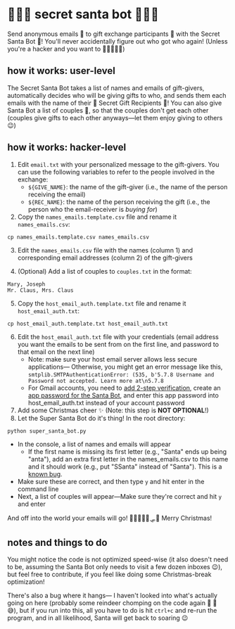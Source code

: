# 🎄🎁🎅 secret santa bot 🎅🎁🎄
Send anonymous emails 📧 to gift exchange participants 🤩 with the Secret Santa Bot 🎅! You'll never accidentally figure out who got who again! (Unless you're a hacker and you want to 👩‍💻🤖👨‍💻)

## how it works: user-level
The Secret Santa Bot takes a list of names and emails of gift-givers, automatically  decides who will be giving gifts to who, and sends them each emails with the name of their 🎁 Secret Gift Recipients 🎁! You can also give Santa Bot a list of couples 💑, so that the couples don't get each other (couples give gifts to each other anyways—let them enjoy giving to others 😉)

## how it works: hacker-level
1. Edit `email.txt` with your personalized message to the gift-givers. You can use the following variables to refer to the people involved in the exchange:
    - `${GIVE_NAME}`: the name of the gift-giver (i.e., the name of the person receiving the email)
    - `${REC_NAME}`: the name of the person receiving the gift (i.e., the person who the email-receiver is *buying for*)
2. Copy the `names_emails.template.csv` file and rename it `names_emails.csv`:
```
cp names_emails.template.csv names_emails.csv
```
3. Edit the `names_emails.csv` file with the names (column 1) and corresponding email addresses (column 2) of the gift-givers

4. (Optional) Add a list of couples to `couples.txt` in the format:
```
Mary, Joseph
Mr. Claus, Mrs. Claus
```
5. Copy the `host_email_auth.template.txt` file and rename it `host_email_auth.txt`:
```
cp host_email_auth.template.txt host_email_auth.txt
```
6. Edit the `host_email_auth.txt` file with your credentials (email address you want the emails to be sent from on the first line, and password to that email on the next line)
    - Note: make sure your host email server allows less secure applications— Otherwise, you might get an error message like this, `smtplib.SMTPAuthenticationError: (535, b'5.7.8 Username and Password not accepted. Learn more at\n5.7.8`
    - For Gmail accounts, you need to [add 2-step verification](https://myaccount.google.com/signinoptions/two-step-verification), create an [app password for the Santa Bot](https://myaccount.google.com/apppasswords), and enter this app password into host_email_auth.txt instead of your account password
7. Add some Christmas cheer ✨ (Note: this step is **NOT OPTIONAL**!)
8. Let the Super Santa Bot do it's thing! In the root directory:
```
python super_santa_bot.py
```

- In the console, a list of names and emails will appear
    - If the first name is missing its first letter (e.g., "Santa" ends up being "anta"), add an extra first letter in the names_emails.csv to this name and it should work (e.g., put "SSanta" instead of "Santa"). This is a [known bug](https://github.com/jessvb/secret-santa-sender-bot/issues/1).
- Make sure these are correct, and then type `y` and hit enter in the command line
- Next, a list of couples will appear—Make sure they're correct and hit `y` and enter

And off into the world your emails will go! 🦌🦌🦌🦌🦌🛷🎅 Merry Christmas!

## notes and things to do
You might notice the code is not optimized speed-wise (it also doesn't need to be, assuming the Santa Bot only needs to visit a few dozen inboxes 😉), but feel free to contribute, if you feel like doing some Christmas-break optimization!

There's also a bug where it hangs— I haven't looked into what's actually going on here (probably some reindeer chomping on the code again 🌱 🦌 😅), but if you run into this, all you have to do is hit `ctrl+c` and re-run the program, and in all likelihood, Santa will get back to soaring 😉 
